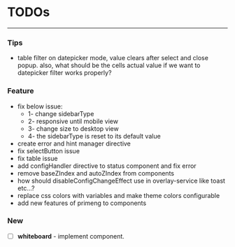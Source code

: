 # TODOs

---

### Tips

- table filter on datepicker mode, value clears after select and close popup. also, what should be the cells actual
  value if we want to datepicker filter works properly?

### Feature

- fix below issue:
  - 1- change sidebarType
  - 2- responsive until mobile view
  - 3- change size to desktop view
  - 4- the sidebarType is reset to its default value
- create error and hint manager directive
- fix selectButton issue
- fix table issue
- add configHandler directive to status component and fix error
- remove baseZIndex and autoZIndex from components
- how should disableConfigChangeEffect use in overlay-service like toast etc...?
- replace css colors with variables and make theme colors configurable
- add new features of primeng to components

### New

- [ ] **whiteboard** - implement component.
